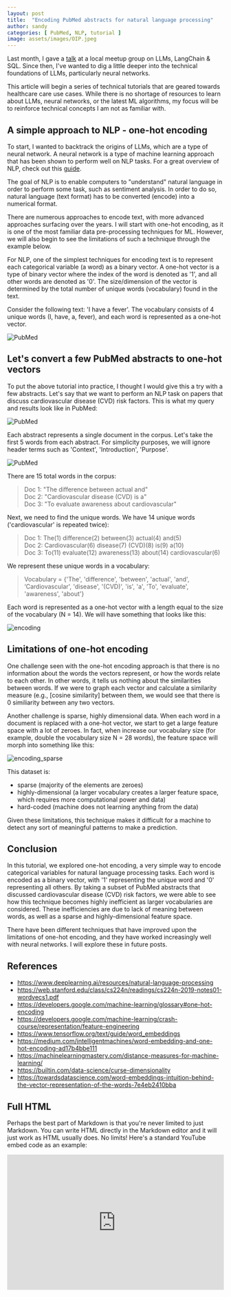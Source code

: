```yaml
---
layout: post
title:  "Encoding PubMed abstracts for natural language processing"
author: sandy
categories: [ PubMed, NLP, tutorial ]
image: assets/images/OIP.jpeg
---
```


Last month, I gave a [talk](https://www.meetup.com/new-jersey-sql-data-platform-user-group/events/294231326/) at a local meetup group 
on LLMs, LangChain & SQL.  Since then, I've wanted to dig a little deeper into the technical foundations of LLMs, particularly neural networks.

This article will begin a series of technical tutorials that are geared towards healthcare care use cases.  While there is no shortage of resources to learn about LLMs, neural networks, or the latest ML algorithms, my focus will be to reinforce technical concepts I am not as familiar with.


## A simple approach to NLP - one-hot encoding

To start, I wanted to backtrack the origins of LLMs, which are a type of neural network.  A neural network is a type of machine learning approach that has been shown to perform well on NLP tasks.  For a great overview of NLP, check out this [guide](https://www.deeplearning.ai/resources/natural-language-processing).

The goal of NLP is to enable computers to "understand" natural language in order to perform some task, such as sentiment analysis.  In order to do so, natural language (text format) has to be converted (encode) into a numerical format.

There are numerous approaches to encode text, with more advanced approaches surfacing over the years.  I will start with one-hot encoding, as it is one of the most familiar data pre-processing techniques for ML.  However, we will also begin to see the limitations of such a technique through the example below. 

For NLP, one of the simplest techniques for encoding text is to represent each categorical variable (a word) as a binary vector.  A one-hot vector is a type of binary vector where the index of the word is denoted as '1', and all other words are denoted as '0'.  The size/dimension of the vector is determined by the total number of unique words (vocabulary) found in the text.

Consider the following text: 'I have a fever'.  The vocabulary consists of 4 unique words (I, have, a, fever), and each word is represented as a one-hot vector.

![PubMed](/assets/images/2023-08-02_fever.png)


## Let's convert a few PubMed abstracts to one-hot vectors

To put the above tutorial into practice, I thought I would give this a try with a few abstracts.  Let's say that we want to perform an NLP task on papers that discuss cardiovascular disease (CVD) risk factors.  This is what my query and results look like in PubMed:

![PubMed](/assets/images/2023-07-28_PubMed.png)

Each abstract represents a single document in the corpus.  Let's take the first 5 words from each abstract.  For simplicity purposes, we will ignore header terms such as 'Context', 'Introduction', 'Purpose'.

![PubMed](/assets/images/2023-08-02_PubMed_2.png)

There are 15 total words in the corpus:

>Doc 1: "The difference between actual and"  
Doc 2: "Cardiovascular disease (CVD) is a"  
Doc 3: "To evaluate awareness about cardiovascular"   

Next, we need to find the unique words.  We have 14 unique words ('cardiovascular' is repeated twice):

>Doc 1: The(1) difference(2) between(3) actual(4) and(5)  
Doc 2: Cardiovascular(6) disease(7) (CVD)(8) is(9) a(10)  
Doc 3: To(11) evaluate(12) awareness(13) about(14) cardiovascular(6)  

We represent these unique words in a vocabulary:
    
>Vocabulary = {'The', 'difference', 'between', 'actual', 'and', ‘Cardiovascular', 'disease', '(CVD)', 'is', 'a', 'To', 'evaluate', 'awareness', 'about'}

Each word is represented as a one-hot vector with a length equal to the size of the vocabulary (N = 14).  We will have something that looks like this:

![encoding](/assets/images/2023-08-02_encoding.png)

## Limitations of one-hot encoding

One challenge seen with the one-hot encoding approach is that there is no information about the words the vectors represent, or how the words relate to each other. In other words, it tells us nothing about the similarities between words.  If we were to graph each vector and calculate a similarity measure (e.g., [cosine similarity] between them, we would see that there is 0 similiarity between any two vectors.  


Another challenge is sparse, highly dimensional data.  When each word in a document is replaced with a one-hot vector, we start to get a large feature space with a lot of zeroes.  In fact, when increase our vocabulary size (for example, double the vocabulary size N = 28 words), the feature space will morph into something like this:

![encoding_sparse](/assets/images/2023-08-02_encoding_sparse.png)


This dataset is:
- sparse (majority of the elements are zeroes)
- highly-dimensional (a larger vocabulary creates a larger feature space, which requires more computational power and data)
- hard-coded (machine does not learning anything from the data)
  
Given these limitations, this technique makes it difficult for a machine to detect any sort of meaningful patterns to make a prediction.


## Conclusion

In this tutorial, we explored one-hot encoding, a very simple way to encode categorical variables for natural language processing tasks.  Each word is encoded as a binary vector, with '1' representing the unique word and '0' representing all others.  By taking a subset of PubMed abstracts that discussed cardiovascular disease (CVD) risk factors, we were able to see how this technique becomes highly inefficient as larger vocabularies are considered.  These inefficiencies are due to lack of meaning between words, as well as a sparse and highly-dimensional feature space.

There have been different techniques that have improved upon the limitations of one-hot encoding, and they have worked increasingly well with neural networks.  I will explore these in future posts.


## References
+ <https://www.deeplearning.ai/resources/natural-language-processing>
+ <https://web.stanford.edu/class/cs224n/readings/cs224n-2019-notes01-wordvecs1.pdf>
+ <https://developers.google.com/machine-learning/glossary#one-hot-encoding>
+ <https://developers.google.com/machine-learning/crash-course/representation/feature-engineering>
+ <https://www.tensorflow.org/text/guide/word_embeddings>
+ <https://medium.com/intelligentmachines/word-embedding-and-one-hot-encoding-ad17b4bbe111>
+ <https://machinelearningmastery.com/distance-measures-for-machine-learning/>
+ <https://builtin.com/data-science/curse-dimensionality>
+ <https://towardsdatascience.com/word-embeddings-intuition-behind-the-vector-representation-of-the-words-7e4eb2410bba>


## Full HTML

Perhaps the best part of Markdown is that you're never limited to just Markdown. You can write HTML directly in the Markdown editor and it will just work as HTML usually does. No limits! Here's a standard YouTube embed code as an example:

<p><iframe style="width:100%;" height="315" src="https://www.youtube.com/embed/Cniqsc9QfDo?rel=0&amp;showinfo=0" frameborder="0" allowfullscreen></iframe></p>
